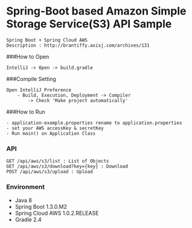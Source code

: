 Spring-Boot based Amazon Simple Storage Service(S3) API Sample
=======

```
Spring Boot + Spring Cloud AWS
Description : http://brantiffy.axisj.com/archives/131
```

###How to Open
```
IntelliJ -> Open -> build.gradle
```

###Compile Setting
```
Open IntelliJ Preference
    - Build, Execution, Deployment -> Compiler
        -> Check 'Make project automatically'
```

###How to Run
```
- application-example.properties rename to application.properties
- set your AWS accessKey & secretKey
- Run main() on Application Class
```

### API 
```
GET /api/aws/s3/list : List of Objects
GET /api/aws/s3/download?key={key} : Download
POST /api/aws/s3/upload : Upload
```

### Environment
- Java 8
- Spring Boot 1.3.0.M2
- Spring Cloud AWS 1.0.2.RELEASE
- Gradle 2.4